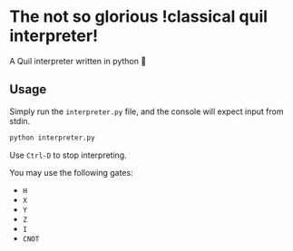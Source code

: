 # The not so glorious !classical quil interpreter!
A Quil interpreter written in python :snake:

## Usage
Simply run the `interpreter.py` file, and the console will expect input from stdin.

```bash
python interpreter.py
```
Use `Ctrl-D` to stop interpreting.

You may use the following gates:
 * `H` 
 * `X` 
 * `Y` 
 * `Z` 
 * `I` 
 * `CNOT` 
